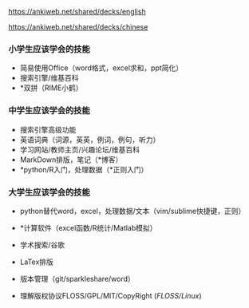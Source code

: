 https://ankiweb.net/shared/decks/english

https://ankiweb.net/shared/decks/chinese




### 小学生应该学会的技能

- 简易使用Office（word格式，excel求和，ppt简化）
- 搜索引擎/维基百科
- *双拼（RIME小鹤）

### 中学生应该学会的技能

- 搜索引擎高级功能
- 英语词典（词源，英英，例词，例句，听力）
- 学习网站/教师主页/兴趣论坛/维基百科
- MarkDown排版，笔记（*博客）
- *python/R入门，处理数据（*正则入门）


### 大学生应该学会的技能

- python替代word，excel，处理数据/文本（vim/sublime快捷键，正则）
- *计算软件（excel函数/R统计/Matlab模拟）

- 学术搜索/谷歌
- LaTex排版
- 版本管理（git/sparkleshare/word）

- 理解版权协议FLOSS/GPL/MIT/CopyRight (*FLOSS/Linux*)
